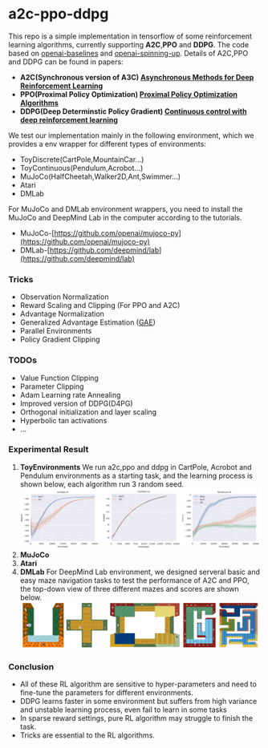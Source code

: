 # a2c-ppo-ddpg
This repo is a simple implementation in tensorflow of some reinforcement learning algorithms, currently supporting **A2C**,**PPO** and **DDPG**.
The code based on [openai-baselines](https://github.com/openai/baselines) and [openai-spinning-up](https://github.com/openai/spinningup).
Details of A2C,PPO and DDPG can be found in papers:
- **A2C(Synchronous version of A3C) [Asynchronous Methods for Deep Reinforcement Learning](https://arxiv.org/pdf/1602.01783.pdf)** 
- **PPO(Proximal Policy Optimization) [Proximal Policy Optimization Algorithms](https://arxiv.org/pdf/1707.06347.pdf)** 
- **DDPG(Deep Determinstic Policy Gradient) [Continuous control with deep reinforcement learning](https://arxiv.org/abs/1509.02971.pdf)** 

We test our implementation mainly in the following environment, which we provides a env wrapper for different types of environments:
- ToyDiscrete(CartPole,MountainCar...)
- ToyContinuous(Pendulum,Acrobot...)
- MuJoCo(HalfCheetah,Walker2D,Ant,Swimmer...)
- Atari
- DMLab

For MuJoCo and DMLab environment wrappers, you need to install the MuJoCo and DeepMind Lab in the computer according to the tutorials.
- MuJoCo-[https://github.com/openai/mujoco-py](https://github.com/openai/mujoco-py)
- DMLab-[https://github.com/deepmind/lab](https://github.com/deepmind/lab)

### Tricks ###
- Observation Normalization
- Reward Scaling and Clipping (For PPO and A2C)
- Advantage Normalization
- Generalized Advantage Estimation ([GAE](https://arxiv.org/pdf/1506.02438.pdf))
- Parallel Environments
- Policy Gradient Clipping

### TODOs ###
- Value Function Clipping
- Parameter Clipping
- Adam Learning rate Annealing
- Improved version of DDPG(D4PG)
- Orthogonal initialization and layer scaling
- Hyperbolic tan activations
- ...
### Experimental Result ###
1. **ToyEnvironments**
We run a2c,ppo and ddpg in CartPole, Acrobot and Pendulum environments as a starting task, and the learning process is shown below, each algorithm run 3 random seed.
![ToyEnvironment](/figures/toy_curve.png)
2. **MuJoCo**
3. **Atari**
4. **DMLab**
For DeepMind Lab environment, we designed serveral basic and easy maze navigation tasks to test the performance of A2C and PPO, the top-down view of three different mazes and scores are shown below.
![MazeEnv](/figures/maze-topdown.png)

### Conclusion ###
- All of these RL algorithm are sensitive to hyper-parameters and need to fine-tune the parameters for different environments.
- DDPG learns faster in some environment but suffers from high variance and unstable learning process, even fail to learn in some tasks
- In sparse reward settings, pure RL algorithm may struggle to finish the task.
- Tricks are essential to the RL algorithms. 




